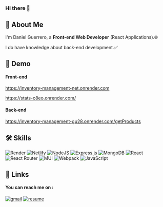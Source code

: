 ### Hi there 👋


## 🚀 About Me
I'm Daniel Guerrero, a **Front-end Web Developer** (React Applications).🌐

I do have knowledge about back-end development.✅
## 🚨 Demo
#### Front-end
https://inventory-management-net.onrender.com

https://stats-c8eo.onrender.com/

#### Back-end
https://inventory-management-gu28.onrender.com/getProducts

## 🛠 Skills
![Render](https://img.shields.io/badge/Render-%46E3B7.svg?style=for-the-badge&logo=render&logoColor=white) 
![Netlify](https://img.shields.io/badge/netlify-%23000000.svg?style=for-the-badge&logo=netlify&logoColor=#00C7B7)
![NodeJS](https://img.shields.io/badge/node.js-6DA55F?style=for-the-badge&logo=node.js&logoColor=white)
![Express.js](https://img.shields.io/badge/express.js-%23404d59.svg?style=for-the-badge&logo=express&logoColor=%2361DAFB)
![MongoDB](https://img.shields.io/badge/MongoDB-%234ea94b.svg?style=for-the-badge&logo=mongodb&logoColor=white)
![React](https://img.shields.io/badge/react-%2320232a.svg?style=for-the-badge&logo=react&logoColor=%2361DAFB)
![React Router](https://img.shields.io/badge/React_Router-CA4245?style=for-the-badge&logo=react-router&logoColor=white)
![MUI](https://img.shields.io/badge/MUI-%230081CB.svg?style=for-the-badge&logo=mui&logoColor=white)
![Webpack](https://img.shields.io/badge/webpack-%238DD6F9.svg?style=for-the-badge&logo=webpack&logoColor=black)
![JavaScript](https://img.shields.io/badge/javascript-%23323330.svg?style=for-the-badge&logo=javascript&logoColor=%23F7DF1E)

## 🔗 Links

#### You can reach me on :
[![gmail](https://img.shields.io/badge/Gmail-D14836?style=for-the-badge&logo=Gmail&logoColor=white)](mailto:danielguerrerodev@gmail.com) [![resume](https://img.shields.io/badge/Resume-4285F4?style=for-the-badge&logo=read-the-docs&logoColor=white)](https://google.com)
